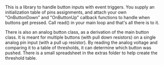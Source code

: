 This is a library to handle button inputs with event triggers.  You supply an initialization table of pins assignments, and attach your own "OnButtonDown" and "OnButtonUp" callback functions to handle when buttons get pressed. Call read() in your main loop and that's all there is to it. 

There is also an analog button class, as a derivation of the main button class.  It is meant for multiple buttons (with pull down resistors) on a single analog pin input (with a pull up resistor).  By reading the analog voltage and comparing it to a table of thresholds, it can determine which button was pushed.  There is a small spreadsheet in the extras folder to help create the threshold table.